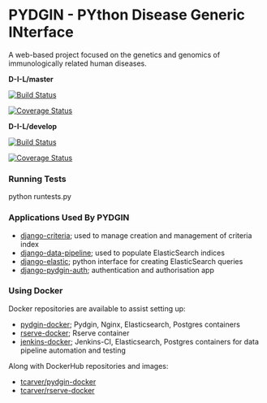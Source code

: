 # PYDGIN - PYthon Disease Generic INterface

A web-based project focused on the genetics and genomics of immunologically related human diseases.

**D-I-L/master**

[![Build Status](https://travis-ci.org/D-I-L/pydgin.svg?branch=master)](https://travis-ci.org/D-I-L/pydgin)

[![Coverage Status](https://coveralls.io/repos/github/D-I-L/pydgin/badge.svg?branch=master)](https://coveralls.io/github/D-I-L/pydgin?branch=master)

**D-I-L/develop**

[![Build Status](https://travis-ci.org/D-I-L/pydgin.svg?branch=develop)](https://travis-ci.org/D-I-L/pydgin)

[![Coverage Status](https://coveralls.io/repos/github/D-I-L/pydgin/badge.svg?branch=develop)](https://coveralls.io/github/D-I-L/pydgin?branch=develop)

### Running Tests

python runtests.py

### Applications Used By PYDGIN

* [django-criteria](https://github.com/D-I-L/django-criteria); used to manage creation and management of criteria index
* [django-data-pipeline](https://github.com/D-I-L/django-data-pipeline); used to populate ElasticSearch indices
* [django-elastic](https://github.com/D-I-L/django-elastic); python interface for creating ElasticSearch queries
* [django-pydgin-auth](https://github.com/D-I-L/django-pydgin-auth); authentication and authorisation app

### Using Docker

Docker repositories are available to assist setting up:

* [pydgin-docker](https://github.com/D-I-L/pydgin-docker); Pydgin, Nginx, Elasticsearch, Postgres containers
* [rserve-docker](https://github.com/D-I-L/rserve-docker); Rserve container
* [jenkins-docker](https://github.com/D-I-L/jenkins-docker); Jenkins-CI, Elasticsearch, Postgres containers for
data pipeline automation and testing

Along with DockerHub repositories and images:

* [tcarver/pydgin-docker](https://hub.docker.com/r/tcarver/pydgin-docker/)
* [tcarver/rserve-docker](https://hub.docker.com/r/tcarver/rserve-docker/)
